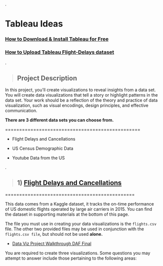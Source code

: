 .

# Tableau Ideas



### [How to Download & Install Tableau for Free](https://www.youtube.com/watch?v=nurRwAsfOA4)



### [How to Upload Tableau Flight-Delays dataset]()



.

> ## Project Description


In this project, you'll create visualizations to reveal insights from a data set. You will create data visualizations that tell a story or highlight patterns in the data set. Your work should be a reflection of the theory and practice of data visualization, such as visual encodings, design principles, and effective communication.



**There are 3 different data sets you can choose from.**

================================================


- Flight Delays and Cancellations

- US Census Demographic Data

- Youtube Data from the US



.

> ## 1)  [Flight Delays and Cancellations]()

==============================================


This data comes from a Kaggle dataset, it tracks the on-time performance of US domestic flights operated by large air carriers in 2015. You can find the dataset in supporting materials at the bottom of this page.

The file you must use in creating your data visualizations is the `flights.csv` file. The other two provided files may be used in conjunction with the `flights.csv file`, but should not be used **alone.**


- [Data Viz Project Walkthrough DAF Final](https://www.youtube.com/watch?v=9xqHA732LMA)




You are required to create three visualizations. Some questions you may attempt to answer include those pertaining to the following areas:

